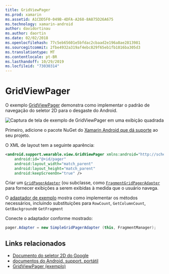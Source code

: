 ```yaml
---
title: GridViewPager
ms.prod: xamarin
ms.assetid: A1CDD5F0-049B-4DFA-A268-8A875D26A675
ms.technology: xamarin-android
author: davidortinau
ms.author: daortin
ms.date: 02/02/2018
ms.openlocfilehash: 77c5eb65601e5bfdac2cbaad2e196a8ae2813981
ms.sourcegitcommit: 2fbe4932a319af4ebc829f65eb1fb1816ba305d3
ms.translationtype: MT
ms.contentlocale: pt-BR
ms.lasthandoff: 10/29/2019
ms.locfileid: "73030314"
---
```

# <a name="gridviewpager"></a>GridViewPager

O exemplo [GridViewPager](https://docs.microsoft.com/samples/xamarin/monodroid-samples/wear-gridviewpager) demonstra como implementar o padrão de navegação do seletor 2D para o desgaste do Android.

![Captura de tela de exemplo de GridViewPager em uma exibição quadrada](gridviewpager-images/gridviewpager.png)

Primeiro, adicione o pacote NuGet do [Xamarin Android que dá suporte](https://www.nuget.org/packages/Xamarin.Android.Wear/) ao seu projeto.

O XML de layout tem a seguinte aparência:

```xml
<android.support.wearable.view.GridViewPager xmlns:android="http://schemas.android.com/apk/res/android"
    android:id="@+id/pager"
    android:layout_width="match_parent"
    android:layout_height="match_parent"
    android:keepScreenOn="true" />
```

Criar um [`GridPagerAdapter`](https://developer.android.com/reference/android/support/wearable/view/GridPagerAdapter.html)
(ou subclasse, como [`FragmentGridPagerAdapter`](https://developer.android.com/reference/android/support/wearable/view/FragmentGridPagerAdapter.html)
para fornecer exibições a serem exibidas à medida que o usuário navega.

O [adaptador de exemplo](https://github.com/xamarin/monodroid-samples/blob/master/wear/GridViewPager/GridViewPager/SimpleGridPagerAdapter.cs) mostra como implementar os métodos necessários, incluindo substituições para `RowCount`, `GetColumnCount`, `GetBackground`e `GetFragment`

Conecte o adaptador conforme mostrado:

```csharp
pager.Adapter = new SimpleGridPagerAdapter (this, FragmentManager);
```

## <a name="related-links"></a>Links relacionados

- [Documento do seletor 2D do Google](https://developer.android.com/training/wearables/ui/2d-picker.html)
- [documentos do Android. support. portátil](https://developer.android.com/reference/android/support/wearable/view/package-summary.html)
- [GridViewPager (exemplo)](https://docs.microsoft.com/samples/xamarin/monodroid-samples/wear-gridviewpager)
